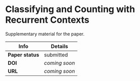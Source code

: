 # Classifying and Counting with Recurrent Contexts

Supplementary material for the paper.

| Info             | Details                 |
| -----------------|-------------------------|
| **Paper status** | submitted               |
| **DOI**          | _coming soon_           |
| **URL**          | _coming soon_           |